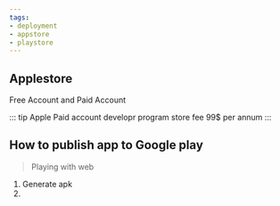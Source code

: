 ```yaml
---
tags:
- deployment
- appstore
- playstore
---
```


## Applestore

Free Account and Paid Account

::: tip Apple Paid account developr program
store fee 99$ per annum
:::

## How to publish app to Google play

> Playing with web

1. Generate apk
2.